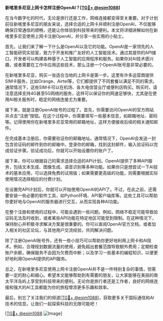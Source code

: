 **新喀里多尼亚上网卡怎样注册OpenAI？[[TG💪+ @esim1088](https://t.me/s/esim1088)]**

在当今数字化的时代，无论是旅行还是工作，网络连接都变得至关重要。对于计划前往新喀里多尼亚的朋友来说，选择合适的上网卡并顺利注册OpenAI，不仅能够确保日常通信的顺畅，还能让你体验到科技带来的便利。本文将详细讲解如何在新喀里多尼亚使用上网卡注册OpenAI，并分享一些实用的小贴士。

首先，让我们来了解一下什么是OpenAI以及它的功能。OpenAI是一家领先的人工智能研究实验室，致力于开发和推广友好的人工智能技术。通过其提供的API接口，开发者可以构建各种基于人工智能的应用程序和服务。如果你对AI技术感兴趣，或者需要在工作中应用这些技术，那么注册一个OpenAI账号是非常必要的。

在新喀里多尼亚，购买一张适合当地的上网卡是第一步。这里有许多运营商提供SIM卡服务，比如Orange、Airtel等，它们都提供了不同套餐以满足不同的需求。通常情况下，这些SIM卡可以在机场、各大电信营业厅或便利店购买。购买时，请注意选择支持4G甚至5G网络的服务，这样可以保证你的网速足够快，尤其是在使用AI相关服务时，稳定的网络连接尤为重要。

接下来，就是注册OpenAI账号的过程了。首先，你需要访问OpenAI的官方网站并点击“注册”按钮。在这个过程中，你需要填写一些基本信息，如邮箱地址、密码等。记得使用你在新喀里多尼亚常用的邮箱地址，这样方便接收后续的相关通知邮件。

在完成基本注册后，你需要验证你的邮箱地址。通常情况下，OpenAI会发送一封包含验证码的邮件到你的邮箱中。登录你的邮箱，找到这封邮件，输入验证码以完成验证步骤。验证成功后，你就可以开始设置你的账户了。

接下来，你可以根据自己的需求选择合适的API计划。OpenAI提供了多种API服务，包括文本生成、图像生成、语音识别等多种功能。如果你只是想尝试一下AI技术的基本应用，可以选择免费的试用版；如果需要更高级的功能，则需要根据实际使用情况选择相应的付费计划。

在设置完API计划后，你就可以开始使用OpenAI的API了。不过，在此之前，还需要安装一些必要的软件工具，如Python环境、API客户端库等。这些工具可以帮助你更好地与OpenAI的服务器进行交互，从而实现各种AI功能。

在整个注册和使用的过程中，可能会遇到一些问题。例如，网络不稳定可能导致验证码无法及时收到，或者某些API功能在特定地区可能受到限制。在这种情况下，保持耐心并积极寻求解决方案是很重要的。你可以查阅OpenAI官方文档，或者加入相关的社区论坛，与其他用户交流经验，共同解决问题。

除了注册OpenAI账号外，还有一些小技巧可以帮助你更好地利用上网卡和AI技术。例如，合理规划数据流量的使用，避免超出套餐范围导致额外费用；定期检查账户余额，确保服务不会因为欠费而中断；以及学习一些基本的编程知识，以便更好地利用OpenAI提供的API服务。

总之，在新喀里多尼亚使用上网卡注册OpenAI并不是一件特别复杂的事情，但需要一定的耐心和细心。希望本文能够帮助到有需要的朋友，让大家能够在美丽的南太平洋岛屿上享受到科技带来的便利。无论你是旅行者还是工作者，良好的网络连接和强大的AI工具都能为你的旅程增添更多乐趣和效率。

最后，别忘了关注我们的频道[[TG💪+ @esim1088](https://t.me/s/esim1088)]，获取更多关于国际通信和AI技术的信息。让我们一起探索科技的无限可能吧！

[[TG💪+ @esim1088](https://t.me/s/esim1088) ![Image](https://i.postimg.cc/4NQfJmqS/Snipaste-2025-05-13-00-14-12.png)]